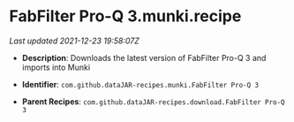 # FabFilter Pro-Q 3.munki.recipe

_Last updated 2021-12-23 19:58:07Z_

- **Description**: Downloads the latest version of FabFilter Pro-Q 3 and imports into Munki

- **Identifier**: `com.github.dataJAR-recipes.munki.FabFilter Pro-Q 3`

- **Parent Recipes**: `com.github.dataJAR-recipes.download.FabFilter Pro-Q 3`